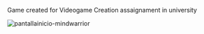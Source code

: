 Game created for Videogame Creation assaignament in university

![pantallainicio-mindwarrior](https://github.com/user-attachments/assets/6c31fcbc-6da8-4f2b-967a-06fbb2b8d063)
